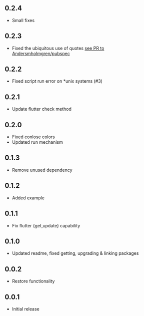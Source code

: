 [comment]: <> (Changelog bum example)
[comment]: <> (## version)
[comment]: <> (### Breaking Changes or ### New Features)
[comment]: <> (* Change description)

## 0.2.4

* Small fixes

## 0.2.3

* Fixed the ubiquitous use of quotes [see PR to Andersmholmgren/pubspec](https://github.com/Andersmholmgren/pubspec/pull/10)

## 0.2.2

* Fixed script run error on *unix systems (#3)

## 0.2.1

* Update flutter check method

## 0.2.0

* Fixed conlose colors
* Updated run mechanism

## 0.1.3

* Remove unused dependency

## 0.1.2 

* Added example

## 0.1.1

* Fix flutter {get,update} capability

## 0.1.0

* Updated readme, fixed getting, upgrading & linking packages

## 0.0.2

* Restore functionality

## 0.0.1

* Initial release
